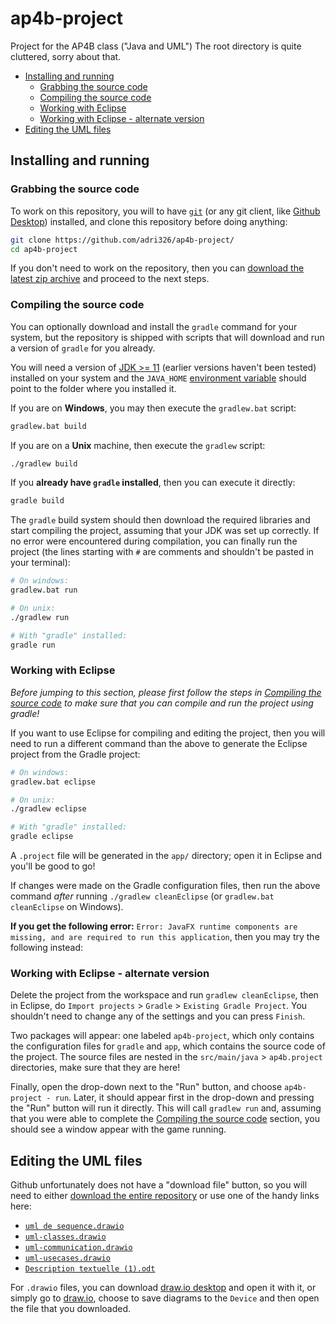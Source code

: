 # ap4b-project

Project for the AP4B class ("Java and UML")
The root directory is quite cluttered, sorry about that.

- [Installing and running](#installing-and-running)
    - [Grabbing the source code](#grabbing-the-source-code)
    - [Compiling the source code](#compiling-the-source-code)
    - [Working with Eclipse](#working-with-eclipse)
    - [Working with Eclipse - alternate version](#working-with-eclipse-alternate-version)
- [Editing the UML files](#editing-the-uml-files)

## Installing and running

### Grabbing the source code

To work on this repository, you will to have [`git`](https://git-scm.com/) (or any git client, like [Github Desktop](https://desktop.github.com/)) installed, and clone this repository before doing anything:

```sh
git clone https://github.com/adri326/ap4b-project/
cd ap4b-project
```

If you don't need to work on the repository, then you can [download the latest zip archive](https://github.com/adri326/ap4b-project/archive/refs/heads/main.zip) and proceed to the next steps.

### Compiling the source code

You can optionally download and install the `gradle` command for your system, but the repository is shipped with scripts that will download and run a version of `gradle` for you already.

You will need a version of [JDK >= 11](http://openjdk.java.net/) (earlier versions haven't been tested) installed on your system and the `JAVA_HOME` [environment variable](https://www.architectryan.com/2018/08/31/how-to-change-environment-variables-on-windows-10/) should point to the folder where you installed it.

If you are on **Windows**, you may then execute the `gradlew.bat` script:

```bat
gradlew.bat build
```

If you are on a **Unix** machine, then execute the `gradlew` script:

```sh
./gradlew build
```

If you **already have `gradle` installed**, then you can execute it directly:

```sh
gradle build
```

The `gradle` build system should then download the required libraries and start compiling the project, assuming that your JDK was set up correctly.
If no error were encountered during compilation, you can finally run the project (the lines starting with `#` are comments and shouldn't be pasted in your terminal):

```sh
# On windows:
gradlew.bat run

# On unix:
./gradlew run

# With "gradle" installed:
gradle run
```

### Working with Eclipse

*Before jumping to this section, please first follow the steps in [Compiling the source code](#compiling-the-source-code) to make sure that you can compile and run the project using gradle!*

If you want to use Eclipse for compiling and editing the project, then you will need to run a different command than the above to generate the Eclipse project from the Gradle project:

```sh
# On windows:
gradlew.bat eclipse

# On unix:
./gradlew eclipse

# With "gradle" installed:
gradle eclipse
```

A `.project` file will be generated in the `app/` directory; open it in Eclipse and you'll be good to go!

If changes were made on the Gradle configuration files, then run the above command *after* running `./gradlew cleanEclipse` (or `gradlew.bat cleanEclipse` on Windows).

**If you get the following error:** `Error: JavaFX runtime components are missing, and are required to run this application`, then you may try the following instead:

### Working with Eclipse - alternate version

Delete the project from the workspace and run `gradlew cleanEclipse`, then in Eclipse, do `Import projects` > `Gradle` > `Existing Gradle Project`.
You shouldn't need to change any of the settings and you can press `Finish`.

Two packages will appear: one labeled `ap4b-project`, which only contains the configuration files for `gradle` and `app`, which contains the source code of the project.
The source files are nested in the `src/main/java` > `ap4b.project` directories, make sure that they are here!

Finally, open the drop-down next to the "Run" button, and choose `ap4b-project - run`.
Later, it should appear first in the drop-down and pressing the "Run" button will run it directly.
This will call `gradlew run` and, assuming that you were able to complete the [Compiling the source code](#compiling-the-source-code) section, you should see a window appear with the game running.

## Editing the UML files

Github unfortunately does not have a "download file" button, so you will need to either [download the entire repository](#grabbing-the-source-code) or use one of the handy links here:

<!-- Come on, github, how hard is it for you team to implement this? -->

- [`uml de sequence.drawio`](https://downgit.github.io/#/home?url=https://github.com/adri326/ap4b-project/blob/main/uml%20de%20sequence.drawio)
- [`uml-classes.drawio`](https://downgit.github.io/#/home?url=https://github.com/adri326/ap4b-project/blob/main/uml-classes.drawio)
- [`uml-communication.drawio`](https://downgit.github.io/#/home?url=https://github.com/adri326/ap4b-project/blob/main/uml-communication.drawio)
- [`uml-usecases.drawio`](https://downgit.github.io/#/home?url=https://github.com/adri326/ap4b-project/blob/main/uml-usecases.drawio)
- [`Description textuelle (1).odt`](https://downgit.github.io/#/home?url=https://github.com/adri326/ap4b-project/blob/main/Description%20textuelle%20(1).odt)

For `.drawio` files, you can download [draw.io desktop](https://github.com/jgraph/drawio-desktop/releases) and open it with it, or simply go to [draw.io](https://app.diagrams.net/), choose to save diagrams to the `Device` and then open the file that you downloaded.
